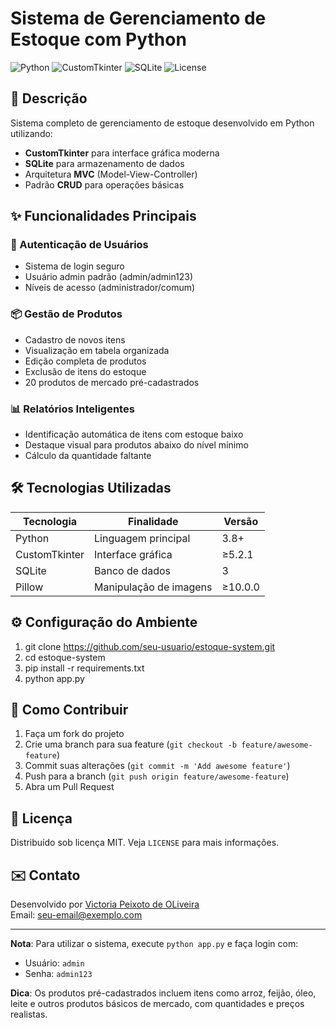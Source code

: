 # Sistema de Gerenciamento de Estoque com Python

![Python](https://img.shields.io/badge/Python-3.8+-blue.svg)
![CustomTkinter](https://img.shields.io/badge/CustomTkinter-5.2.1+-green.svg)
![SQLite](https://img.shields.io/badge/SQLite-3-lightgrey.svg)
![License](https://img.shields.io/badge/License-MIT-yellow.svg)

## 📝 Descrição

Sistema completo de gerenciamento de estoque desenvolvido em Python utilizando:
- **CustomTkinter** para interface gráfica moderna
- **SQLite** para armazenamento de dados
- Arquitetura **MVC** (Model-View-Controller)
- Padrão **CRUD** para operações básicas

## ✨ Funcionalidades Principais

### 🔐 Autenticação de Usuários
- Sistema de login seguro
- Usuário admin padrão (admin/admin123)
- Níveis de acesso (administrador/comum)

### 📦 Gestão de Produtos
- Cadastro de novos itens
- Visualização em tabela organizada
- Edição completa de produtos
- Exclusão de itens do estoque
- 20 produtos de mercado pré-cadastrados

### 📊 Relatórios Inteligentes
- Identificação automática de itens com estoque baixo
- Destaque visual para produtos abaixo do nível mínimo
- Cálculo da quantidade faltante

## 🛠️ Tecnologias Utilizadas

| Tecnologia | Finalidade | Versão |
|------------|------------|--------|
| Python | Linguagem principal | 3.8+ |
| CustomTkinter | Interface gráfica | ≥5.2.1 |
| SQLite | Banco de dados | 3 |
| Pillow | Manipulação de imagens | ≥10.0.0 |

## ⚙️ Configuração do Ambiente

1. git clone https://github.com/seu-usuario/estoque-system.git
2. cd estoque-system
3. pip install -r requirements.txt
4. python app.py

## 🤝 Como Contribuir

1. Faça um fork do projeto
2. Crie uma branch para sua feature (`git checkout -b feature/awesome-feature`)
3. Commit suas alterações (`git commit -m 'Add awesome feature'`)
4. Push para a branch (`git push origin feature/awesome-feature`)
5. Abra um Pull Request

## 📄 Licença

Distribuído sob licença MIT. Veja `LICENSE` para mais informações.

## ✉️ Contato

Desenvolvido por [Victoria Peixoto de OLiveira](https://github.com/galaxkkkk)  
Email: seu-email@exemplo.com

---

**Nota**: Para utilizar o sistema, execute `python app.py` e faça login com:
- Usuário: `admin`
- Senha: `admin123`

**Dica**: Os produtos pré-cadastrados incluem itens como arroz, feijão, óleo, leite e outros produtos básicos de mercado, com quantidades e preços realistas.
